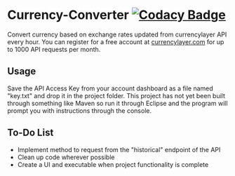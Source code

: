 # Currency-Converter [![Codacy Badge](https://api.codacy.com/project/badge/Grade/35caf00f0b044799b3953f72a18bedfa)](https://www.codacy.com/app/jeff_m_hsu/Currency-Converter?utm_source=github.com&amp;utm_medium=referral&amp;utm_content=Jeff-M-Hsu/Currency-Converter&amp;utm_campaign=Badge_Grade)

Convert currency based on exchange rates updated from currencylayer API every hour.
You can register for a free account at [currencylayer.com](https://currencylayer.com/) for up to 1000 API requests per month. 

Usage
----------
Save the API Access Key from your account dashboard as a file named "key.txt" and drop it in the project folder. This project has not yet been built through something like Maven so run it through Eclipse and the program will prompt you with instructions through the console.

To-Do List
----------
 - Implement method to request from the "historical" endpoint of the API
 - Clean up code wherever possible
 - Create a UI and executable when project functionality is complete
